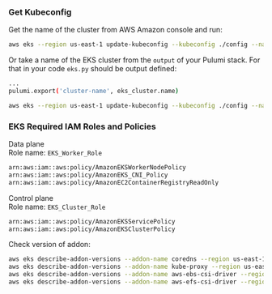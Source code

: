 ### Get Kubeconfig

Get the name of the cluster from AWS Amazon console and run: 
```bash
aws eks --region us-east-1 update-kubeconfig --kubeconfig ./config --name <cluster-name>
```

Or take a name of the EKS cluster from the `output` of your Pulumi stack.
For that in your code `eks.py` should be output defined: 
```bash
...
pulumi.export('cluster-name', eks_cluster.name)
```
```bash
aws eks --region us-east-1 update-kubeconfig --kubeconfig ./config --name $(pulumi stack output cluster-name)
```

### EKS Required IAM Roles and Policies

Data plane  
Role name: `EKS_Worker_Role`
```bash
arn:aws:iam::aws:policy/AmazonEKSWorkerNodePolicy
arn:aws:iam::aws:policy/AmazonEKS_CNI_Policy
arn:aws:iam::aws:policy/AmazonEC2ContainerRegistryReadOnly
```

Control plane  
Role name: `EKS_Cluster_Role`
```bash
arn:aws:iam::aws:policy/AmazonEKSServicePolicy
arn:aws:iam::aws:policy/AmazonEKSClusterPolicy
```

Check version of addon: 
```bash
aws eks describe-addon-versions --addon-name coredns --region us-east-1
aws eks describe-addon-versions --addon-name kube-proxy --region us-east-1
aws eks describe-addon-versions --addon-name aws-ebs-csi-driver --region us-east-1
aws eks describe-addon-versions --addon-name aws-efs-csi-driver --region us-east-1
```
